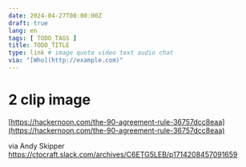 ```yaml
---
date: 2024-04-27T00:00:00Z
draft: true
lang: en
tags: [ TODO_TAGS ]
title: TODO_TITLE
type: link # image quote video text audio chat
via: "[Who](http://example.com)"
---
```



# 2 clip image
[https://hackernoon.com/the-90-agreement-rule-36757dcc8eaa](https://hackernoon.com/the-90-agreement-rule-36757dcc8eaa)

via Andy Skipper https://ctocraft.slack.com/archives/C6ETG5LEB/p1714208457091659
